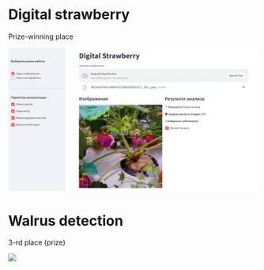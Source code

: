 # Digital strawberry

Prize-winning place

![](strawberry.webp)

# Walrus detection

3-rd place (prize)

![](walruses.png)